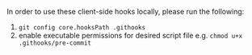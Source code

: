 In order to use these client-side hooks locally, please run the following:

1. `git config core.hooksPath .githooks`
2. enable executable permissions for desired script file e.g. `chmod u+x .githooks/pre-commit`
